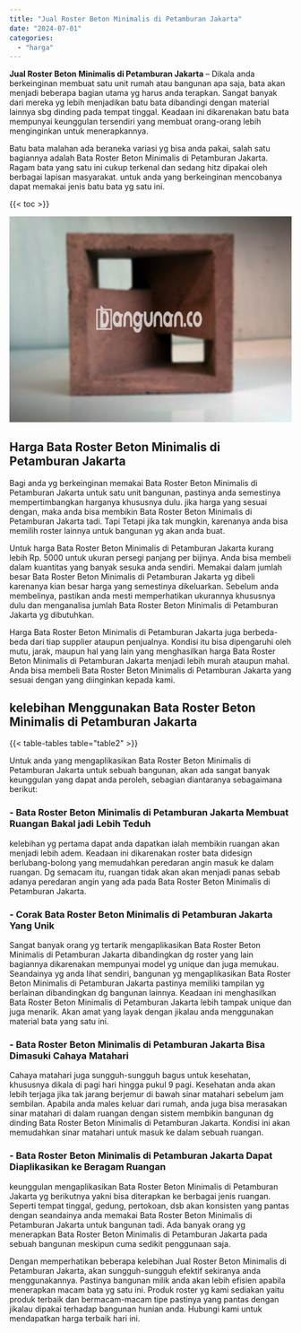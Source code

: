 ```yaml
---
title: "Jual Roster Beton Minimalis di Petamburan Jakarta"
date: "2024-07-01"
categories: 
  - "harga"
---
```


**Jual Roster Beton Minimalis di Petamburan Jakarta** – Dikala anda berkeinginan membuat satu unit rumah atau bangunan apa saja, bata akan menjadi beberapa bagian utama yg harus anda terapkan. Sangat banyak dari mereka yg lebih menjadikan batu bata dibandingi dengan material lainnya sbg dinding pada tempat tinggal. Keadaan ini dikarenakan batu bata mempunyai keunggulan tersendiri yang membuat orang-orang lebih menginginkan untuk menerapkannya.

Batu bata malahan ada beraneka variasi yg bisa anda pakai, salah satu bagiannya adalah Bata Roster Beton Minimalis di Petamburan Jakarta. Ragam bata yang satu ini cukup terkenal dan sedang hitz dipakai oleh berbagai lapisan masyarakat. untuk anda yang berkeinginan mencobanya dapat memakai jenis batu bata yg satu ini.

{{< toc >}}

![Jual Roster Beton Minimalis di Petamburan Jakarta](/images/bata-roster-minimalis-31.png)

## Harga Bata Roster Beton Minimalis di Petamburan Jakarta

Bagi anda yg berkeinginan memakai Bata Roster Beton Minimalis di Petamburan Jakarta untuk satu unit bangunan, pastinya anda semestinya mempertimbangkan harganya khususnya dulu. jika harga yang sesuai dengan, maka anda bisa membikin Bata Roster Beton Minimalis di Petamburan Jakarta tadi. Tapi Tetapi jika tak mungkin, karenanya anda bisa memilih roster lainnya untuk bangunan yg akan anda buat.

Untuk harga Bata Roster Beton Minimalis di Petamburan Jakarta kurang lebih Rp. 5000 untuk ukuran persegi panjang per bijinya. Anda bisa membeli dalam kuantitas yang banyak sesuka anda sendiri. Memakai dalam jumlah besar Bata Roster Beton Minimalis di Petamburan Jakarta yg dibeli karenanya kian besar harga yang semestinya dikeluarkan. Sebelum anda membelinya, pastikan anda mesti memperhatikan ukurannya khususnya dulu dan menganalisa jumlah Bata Roster Beton Minimalis di Petamburan Jakarta yg dibutuhkan.

Harga Bata Roster Beton Minimalis di Petamburan Jakarta juga berbeda-beda dari tiap supplier ataupun penjualnya. Kondisi itu bisa dipengaruhi oleh mutu, jarak, maupun hal yang lain yang menghasilkan harga Bata Roster Beton Minimalis di Petamburan Jakarta menjadi lebih murah ataupun mahal. Anda bisa membeli Bata Roster Beton Minimalis di Petamburan Jakarta yang sesuai dengan yang diinginkan kepada kami.

## kelebihan Menggunakan Bata Roster Beton Minimalis di Petamburan Jakarta

{{< table-tables table="table2" >}}

Untuk anda yang mengaplikasikan Bata Roster Beton Minimalis di Petamburan Jakarta untuk sebuah bangunan, akan ada sangat banyak keunggulan yang dapat anda peroleh, sebagian diantaranya sebagaimana berikut:

### \- Bata Roster Beton Minimalis di Petamburan Jakarta Membuat Ruangan Bakal jadi Lebih Teduh

kelebihan yg pertama dapat anda dapatkan ialah membikin ruangan akan menjadi lebih adem. Keadaan ini dikarenakan roster bata didesign berlubang-bolong yang memudahkan peredaran angin masuk ke dalam ruangan. Dg semacam itu, ruangan tidak akan akan menjadi panas sebab adanya peredaran angin yang ada pada Bata Roster Beton Minimalis di Petamburan Jakarta.

### \- Corak Bata Roster Beton Minimalis di Petamburan Jakarta Yang Unik

Sangat banyak orang yg tertarik mengaplikasikan Bata Roster Beton Minimalis di Petamburan Jakarta dibandingkan dg roster yang lain bagiannya dikarenakan mempunyai model yg unique dan juga memukau. Seandainya yg anda lihat sendiri, bangunan yg mengaplikasikan Bata Roster Beton Minimalis di Petamburan Jakarta pastinya memiliki tampilan yg berlainan dibandingkan dg bangunan lainnya. Keadaan ini menghasilkan Bata Roster Beton Minimalis di Petamburan Jakarta lebih tampak unique dan juga menarik. Akan amat yang layak dengan jikalau anda menggunakan material bata yang satu ini.

### \- Bata Roster Beton Minimalis di Petamburan Jakarta Bisa Dimasuki Cahaya Matahari

Cahaya matahari juga sungguh-sungguh bagus untuk kesehatan, khususnya dikala di pagi hari hingga pukul 9 pagi. Kesehatan anda akan lebih terjaga jika tak jarang berjemur di bawah sinar matahari sebelum jam sembilan. Apabila anda males keluar dari rumah, anda juga bisa merasakan sinar matahari di dalam ruangan dengan sistem membikin bangunan dg dinding Bata Roster Beton Minimalis di Petamburan Jakarta. Kondisi ini akan memudahkan sinar matahari untuk masuk ke dalam sebuah ruangan.

### \- Bata Roster Beton Minimalis di Petamburan Jakarta Dapat Diaplikasikan ke Beragam Ruangan

keunggulan mengaplikasikan Bata Roster Beton Minimalis di Petamburan Jakarta yg berikutnya yakni bisa diterapkan ke berbagai jenis ruangan. Seperti tempat tinggal, gedung, pertokoan, dsb akan konsisten yang pantas dengan seandainya anda memakai Bata Roster Beton Minimalis di Petamburan Jakarta untuk bangunan tadi. Ada banyak orang yg menerapkan Bata Roster Beton Minimalis di Petamburan Jakarta pada sebuah bangunan meskipun cuma sedikit penggunaan saja.

Dengan memperhatikan beberapa kelebihan Jual Roster Beton Minimalis di Petamburan Jakarta, akan sungguh-sungguh efektif sekiranya anda menggunakannya. Pastinya bangunan milik anda akan lebih efisien apabila menerapkan macam bata yg satu ini. Produk roster yg kami sediakan yaitu produk terbaik dan bermacam-macam tipe pastinya yang pantas dengan jikalau dipakai terhadap bangunan hunian anda. Hubungi kami untuk mendapatkan harga terbaik hari ini.
